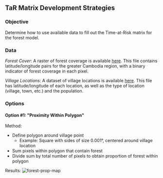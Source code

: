 ## TaR Matrix Development Strategies

### Objective
Determine how to use available data to fill out the Time-at-Risk matrix for the forest model.

### Data
_Forest Cover_: A raster of forest coverage is available [here](https://georgoff.github.io/forest_malaria/data/cambodia_hansen_any_forest_0pc_native.tif). This file contains latitude/longitude pairs for the greater Cambodia region, with a binary indicator of forest coverage in each pixel.

_Village Locations_: A dataset of village locations is available [here](https://georgoff.github.io/forest_malaria/data/gis_osm_places_free_1.csv). This file has latitude/longitude of each location, as well as the type of location (village, town, etc.) and the population.

### Options

#### Option #1: "Proximity Within Polygon"
Method:
* Define polygon around village point
    * Example: Square with sides of size 0.001&deg;, centered around village location
* Sum pixels within polygon that contain forest
* Divide sum by total number of pixels to obtain proportion of forest within polygon

Results:
![forest-prop-map](georgoff.github.io/forest_malaria/data/forest-prop-map.png)